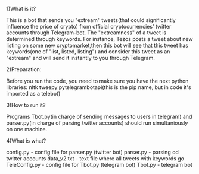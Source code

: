 1)What is it?

This is a bot that sends you  "extream" tweets(that could significantly influence the price of crypto) from official cryptocurrencies' twitter accounts through Telegram-bot. The "extreamness" of a tweet is determined through keywords.
For instance, Tezos posts a tweet about new listing on some new cryptomarket,then this bot will see that this tweet has keywords(one of "list, listed, listing") and consider this tweet as an "extream" and will send it instantly to you through Telegram. 

2)Preparation:

Before you run the code, you need to make sure you have the next python libraries:
nltk
tweepy
pytelegrambotapi(this is the pip name, but in code it's imported as a telebot)

3)How to run it?

Programs Tbot.py(in charge of sending messages to users in telegram) and parser.py(in charge of parsing twitter accounts) should run simultaniously on one machine.

4)What is what?

config.py - config file for parser.py (twitter bot)
parser.py - parsing od twitter accounts
data_v2.txt - text file where all tweets with keywords go
TeleConfig.py - config file for Tbot.py (telegram bot)
Tbot.py - telegram bot
